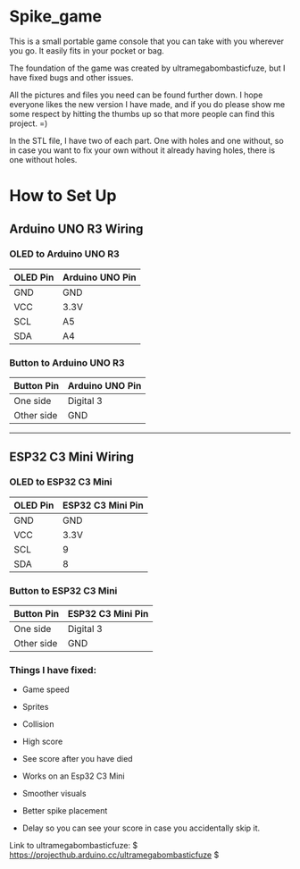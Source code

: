 # Spike_game
This is a small portable game console that you can take with you wherever you go. It easily fits in your pocket or bag.

The foundation of the game was created by ultramegabombasticfuze, but I have fixed bugs and other issues. 

 All the pictures and files you need can be found further down. I hope everyone likes the new version I have made, and if you do please show me some respect by hitting the thumbs up so that more people can find this project. =) 

 In the STL file, I have two of each part. One with holes and one without, so in case you want to fix your own without it already having holes, there is one without holes. 

 # How to Set Up

## Arduino UNO R3 Wiring

### OLED to Arduino UNO R3
| OLED Pin | Arduino UNO Pin |
|----------|-----------------|
| GND      | GND             |
| VCC      | 3.3V            |
| SCL      | A5              |
| SDA      | A4              |

### Button to Arduino UNO R3
| Button Pin | Arduino UNO Pin |
|------------|-----------------|
| One side   | Digital 3       |
| Other side | GND             |

---

## ESP32 C3 Mini Wiring

### OLED to ESP32 C3 Mini
| OLED Pin | ESP32 C3 Mini Pin |
|----------|-------------------|
| GND      | GND               |
| VCC      | 3.3V              |
| SCL      | 9                 |
| SDA      | 8                 |

### Button to ESP32 C3 Mini
| Button Pin | ESP32 C3 Mini Pin |
|------------|-------------------|
| One side   | Digital 3         |
| Other side | GND               |


 ### Things I have fixed: 

- Game speed 

- Sprites

- Collision 

- High score 

- See score after you have died 

- Works on an Esp32 C3 Mini

- Smoother visuals 

- Better spike placement 

- Delay so you can see your score in case you accidentally skip it. 

Link to ultramegabombasticfuze: $ https://projecthub.arduino.cc/ultramegabombasticfuze $ 


